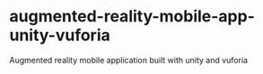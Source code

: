 # augmented-reality-mobile-app-unity-vuforia
Augmented reality mobile application built with unity and vuforia
